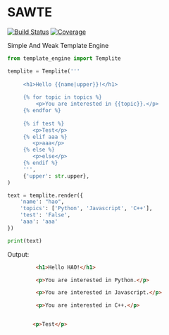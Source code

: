 SAWTE
======

[![Build Status](https://travis-ci.org/HaoPatrick/template_engine.svg?branch=master)](https://travis-ci.org/HaoPatrick/template_engine)
[![Coverage](https://codecov.io/github/HaoPatrick/template_engine/coverage.png)](https://codecov.io/github/HaoPatrick/template_engine)

Simple And Weak Template Engine

```Python
from template_engine import Templite

templite = Templite('''
	 
	 <h1>Hello {{name|upper}}!</h1>
     
	 {% for topic in topics %}
         <p>You are interested in {{topic}}.</p>
     {% endfor %}
     
	 {% if test %}
        <p>Test</p>
     {% elif aaa %}
        <p>aaa</p>
     {% else %}
        <p>else</p>
     {% endif %}
     ''',
     {'upper': str.upper},
)

text = templite.render({
    'name': "hao",
    'topics': ['Python', 'Javascript', 'C++'],
    'test': 'False',
    'aaa': 'aaa'
})

print(text)

```

Output:


```HTML
         <h1>Hello HAO!</h1>

         <p>You are interested in Python.</p>

         <p>You are interested in Javascript.</p>

         <p>You are interested in C++.</p>


        <p>Test</p>

```
